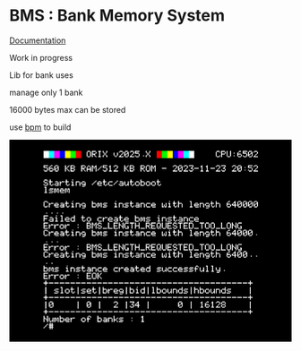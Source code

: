 # BMS : Bank Memory System

[Documentation](https://orix-software.github.io/bms/)

Work in progress

Lib for bank uses

manage only 1 bank

16000 bytes max can be stored

use [bpm](https://github.com/orix-software/bpm) to build

![Arrays](docs/imgs/array.png)

